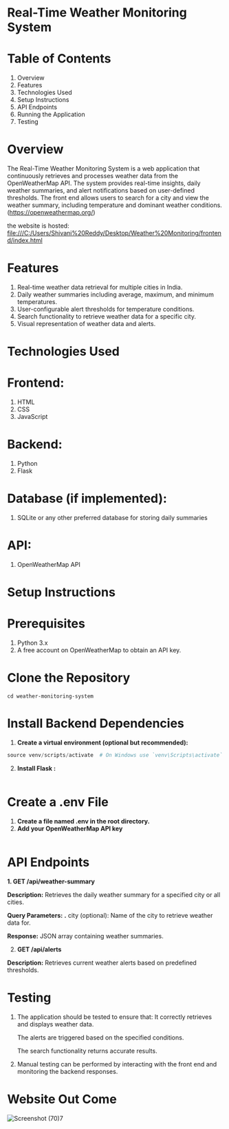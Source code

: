 # Real-Time Weather Monitoring System
# Table of Contents
1. Overview
2. Features
3. Technologies Used
4. Setup Instructions
5. API Endpoints
6. Running the Application
7. Testing
# Overview
The Real-Time Weather Monitoring System is a web application that continuously retrieves and processes weather data from the OpenWeatherMap API. The system provides real-time insights, daily weather summaries, and alert notifications based on user-defined thresholds. The front end allows users to search for a city and view the weather summary, including temperature and dominant weather conditions. (https://openweathermap.org/)

the website is hosted: [file:///C:/Users/Shivani%20Reddy/Desktop/Weather%20Monitoring/frontend/index.html](url)
# Features
1. Real-time weather data retrieval for multiple cities in India.
2. Daily weather summaries including average, maximum, and minimum temperatures.
3. User-configurable alert thresholds for temperature conditions.
4. Search functionality to retrieve weather data for a specific city.
5. Visual representation of weather data and alerts.
# Technologies Used
# Frontend:
1. HTML
2. CSS
3. JavaScript
# Backend:
1. Python
2. Flask
# Database (if implemented):
1. SQLite or any other preferred database for storing daily summaries
# API:
1. OpenWeatherMap API
# Setup Instructions
# Prerequisites
1. Python 3.x
2. A free account on OpenWeatherMap to obtain an API key.
# Clone the Repository  
``` git clone https://github.com/yourusername/weather-monitoring-system.git
cd weather-monitoring-system
```
# Install Backend Dependencies
1. **Create a virtual environment (optional but recommended):**
``` python -m venv venv
source venv/scripts/activate  # On Windows use `venv\Scripts\activate`
```
2. **Install Flask :**
```pip install Flask
```
# Create a .env File
1. **Create a file named .env in the root directory.**
2. **Add your OpenWeatherMap API key**
```API_KEY=your_openweathermap_api_key
```
# API Endpoints
 **1. GET /api/weather-summary**
 
**Description:** Retrieves the daily weather summary for a specified city or all cities.

**Query Parameters:**
 **.** city (optional): Name of the city to retrieve weather data for.
 
**Response:** JSON array containing weather summaries.

2. **GET /api/alerts**
   
 **Description:** Retrieves current weather alerts based on predefined thresholds.
# Testing
1. The application should be tested to ensure that:
   It correctly retrieves and displays weather data.

   The alerts are triggered based on the specified conditions.

   The search functionality returns accurate results.
2. Manual testing can be performed by interacting with the front end and monitoring the backend responses.

# Website Out Come 

![Screenshot (70)7](https://github.com/user-attachments/assets/08445767-52de-4e69-906a-12f787fe2671)


